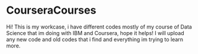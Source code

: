 # CourseraCourses
Hi! This is my workcase, i have different codes mostly of my course of Data Science that im doing with IBM and Coursera, hope it helps!
I will upload any new code and old codes that i find and everything im trying to learn more.

